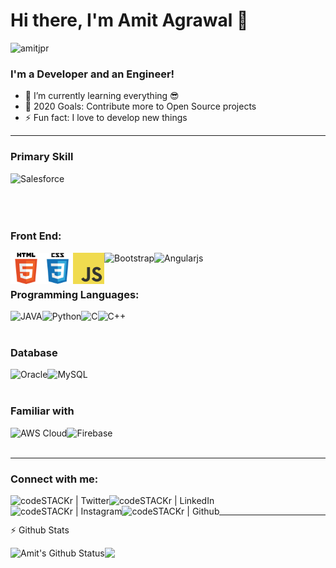
<!--
**amitjpr/amitjpr** is a ✨ _special_ ✨ repository because its `README.md` (this file) appears on your GitHub profile.

Here are some ideas to get you started:

- 🔭 I’m currently working on ...
- 🌱 I’m currently learning ... 
- 👯 I’m looking to collaborate on ... 
- 🤔 I’m looking for help with ...
- 💬 Ask me about ... 
- 📫 How to reach me: ...  
- 😄 Pronouns: ...
- ⚡ Fun fact: ... 
-->

# Hi there, I'm Amit Agrawal 👋
<p align="left"> 
  <img src="https://komarev.com/ghpvc/?username=amitjpr" alt="amitjpr" /> 
</p>

### I'm a Developer and an Engineer!

- 🌱 I’m currently learning everything 😎
- 🥅 2020 Goals: Contribute more to Open Source projects
- ⚡ Fun fact: I love to develop new things

---

### Primary Skill

<img align="left" alt="Salesforce" src="https://img.icons8.com/color/96/000000/salesforce.png"/>

<br/>
<br/>
<br/>
<br/>


### Front End:

<img align="left" alt="HTML5" width="50px" src="https://raw.githubusercontent.com/github/explore/80688e429a7d4ef2fca1e82350fe8e3517d3494d/topics/html/html.png" />
<img align="left" alt="CSS3" width="50px" src="https://raw.githubusercontent.com/github/explore/80688e429a7d4ef2fca1e82350fe8e3517d3494d/topics/css/css.png" />
<img align="left" alt="JavaScript" width="50px" src="https://raw.githubusercontent.com/github/explore/80688e429a7d4ef2fca1e82350fe8e3517d3494d/topics/javascript/javascript.png" />
<img align="left" alt="Bootstrap" src="https://img.icons8.com/color/50/000000/bootstrap.png"/>
<img align="left" alt="Angularjs" src="https://img.icons8.com/color/50/000000/angularjs.png"/>
<br />
<br />

### Programming Languages:

<img align="left" alt="JAVA" src="https://img.icons8.com/color/50/000000/java-coffee-cup-logo.png" />
<img align="left" alt="Python" src="https://img.icons8.com/color/50/000000/python.png"/>
<img align="left" alt="C" src="https://img.icons8.com/color/50/000000/c-programming.png" />
<img align="left" alt="C++" src="https://img.icons8.com/color/50/000000/c-plus-plus-logo.png"/>

<br/>
<br/>

### Database

<img align="left" alt = "Oracle" src="https://img.icons8.com/color/50/000000/oracle-logo.png"/>
<img align="left" alt = "MySQL" src="https://img.icons8.com/ios-filled/50/000000/mysql-logo.png"/>

<br/>
<br/>
 

### Familiar with 


<img align="left" alt = "AWS Cloud" src="https://img.icons8.com/color/50/000000/amazon-web-services.png"/>
<img align="left" alt = "Firebase" src="https://img.icons8.com/color/50/000000/firebase.png"/>

<br/>
<br/>

  
<!--START_SECTION:activity-->
<!--END_SECTION:activity-->

---

### Connect with me:




[<img align="left" alt="codeSTACKr | Twitter"  src="https://img.icons8.com/color/32/000000/twitter-circled.png" />][twitter]
[<img align="left" alt="codeSTACKr | LinkedIn" src="https://img.icons8.com/color/32/000000/linkedin.png" />][linkedin]
[<img align="left" alt="codeSTACKr | Instagram" src="https://img.icons8.com/fluent/32/000000/instagram-new.png" />][instagram]
[<img align="left" alt="codeSTACKr | Github" src="https://img.icons8.com/material-sharp/32/000000/github.png"/>][github]

<br />

---

  :zap: Github Stats

  <img align="left" alt="Amit's Github Status" src="https://github-readme-stats.vercel.app/api?username=amitjpr&show_icons=true&hide_border=true&theme=dracula" />
  <img align="left" src="https://github-readme-stats.vercel.app/api/top-langs/?username=amitjpr&theme=dracula&layout=compact" />


[twitter]: https://twitter.com/sfdcamitkumar
[instagram]: https://instagram.com/a.amitjpr
[linkedin]: https://linkedin.com/in/sfdcamitkumar
[github]: https://www.github.com/amitjpr
